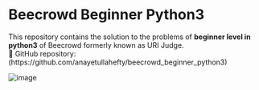 <h1>Beecrowd Beginner Python3</h1>
This repository contains the solution to the problems of <b>beginner level in python3</b> of Beecrowd formerly known as URI Judge. <br>
🔗 GitHub repository: (https://github.com/anayetullahefty/beecrowd_beginner_python3)

 ![image](https://github.com/anayetullahefty/beecrowd_beginner_python3/assets/57069481/85946dd9-2069-4909-9c6c-953dd42ae88c)
